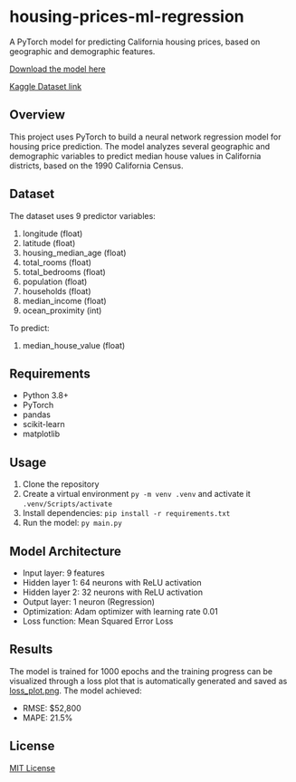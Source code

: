 # housing-prices-ml-regression

A PyTorch model for predicting California housing prices, based on geographic and demographic features.

[Download the model here](housing_price_regression_model.pth)

[Kaggle Dataset link](https://www.kaggle.com/datasets/camnugent/california-housing-prices/)

## Overview

This project uses PyTorch to build a neural network regression model for housing price prediction. The model analyzes several geographic and demographic variables to predict median house values in California districts, based on the 1990 California Census.

## Dataset

The dataset uses 9 predictor variables:

1. longitude (float)
2. latitude (float)
3. housing_median_age (float)
4. total_rooms (float)
5. total_bedrooms (float)
6. population (float)
7. households (float)
8. median_income (float)
9. ocean_proximity (int)

To predict:

1. median_house_value (float)

## Requirements

- Python 3.8+
- PyTorch
- pandas
- scikit-learn
- matplotlib

## Usage

1. Clone the repository
2. Create a virtual environment `py -m venv .venv` and activate it `.venv/Scripts/activate`
3. Install dependencies: `pip install -r requirements.txt`
4. Run the model: `py main.py`

## Model Architecture

- Input layer: 9 features
- Hidden layer 1: 64 neurons with ReLU activation
- Hidden layer 2: 32 neurons with ReLU activation
- Output layer: 1 neuron (Regression)
- Optimization: Adam optimizer with learning rate 0.01
- Loss function: Mean Squared Error Loss

## Results

The model is trained for 1000 epochs and the training progress can be visualized through a loss plot that is automatically generated and saved as [loss_plot.png](loss_plot.png).
The model achieved:

- RMSE: $52,800
- MAPE: 21.5%

## License

[MIT License](LICENSE)
